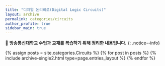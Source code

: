 ```yaml
---
title: "디지털 논리회로(Digital Logic Circuits)"
layout: archive
permalink: categories/circuits
author_profile: true
sidebar_main: true
---
```


📝 **방송통신대학교 수업과 교재를 복습하기 위해 정리한 내용입니다.**
{: .notice--info}

{% assign posts = site.categories.Circuits %}
{% for post in posts %} {% include archive-single2.html type=page.entries_layout %} {% endfor %}